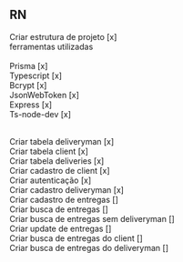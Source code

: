 ## RN ##
Criar estrutura de projeto [x]
<br/>
ferramentas utilizadas <br/><br/>
Prisma [x] <br/>
Typescript [x] <br/>
Bcrypt [x] <br/>
JsonWebToken [x] <br/>
Express [x] <br/>
Ts-node-dev [x] <br/><br/>

Criar tabela deliveryman [x]  <br/>
Criar tabela client [x] <br/>
Criar tabela deliveries [x]   <br/>
Criar cadastro de client [x]   <br/>
Criar autenticação  [x]  <br/>
Criar cadastro deliveryman  [x]   <br/>
Criar cadastro de entregas  []   <br/>
Criar busca de entregas  []   <br/>
Criar busca de entregas sem deliveryman  []  <br/>
Criar update de entregas  []  <br/>
Criar busca de entregas do client []   <br/>
Criar busca de entregas do deliveryman [] <br/>

